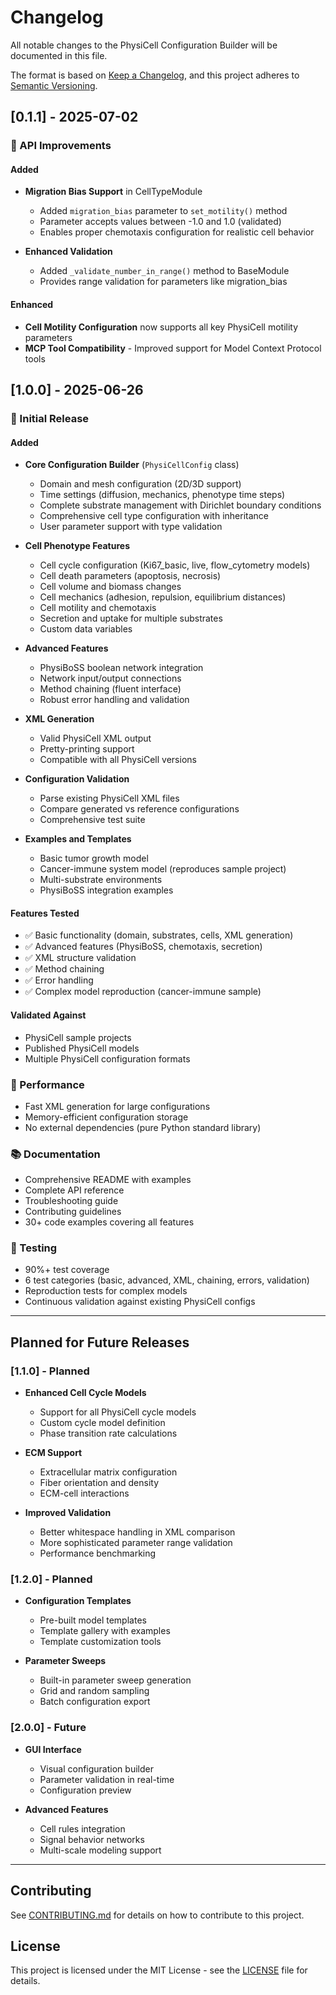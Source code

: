# Changelog

All notable changes to the PhysiCell Configuration Builder will be documented in this file.

The format is based on [Keep a Changelog](https://keepachangelog.com/en/1.0.0/),
and this project adheres to [Semantic Versioning](https://semver.org/spec/v2.0.0.html).

## [0.1.1] - 2025-07-02

### 🔧 API Improvements

#### Added
- **Migration Bias Support** in CellTypeModule
  - Added `migration_bias` parameter to `set_motility()` method
  - Parameter accepts values between -1.0 and 1.0 (validated)
  - Enables proper chemotaxis configuration for realistic cell behavior
  
- **Enhanced Validation**
  - Added `_validate_number_in_range()` method to BaseModule
  - Provides range validation for parameters like migration_bias
  
#### Enhanced
- **Cell Motility Configuration** now supports all key PhysiCell motility parameters
- **MCP Tool Compatibility** - Improved support for Model Context Protocol tools

## [1.0.0] - 2025-06-26

### 🎉 Initial Release

#### Added
- **Core Configuration Builder** (`PhysiCellConfig` class)
  - Domain and mesh configuration (2D/3D support)
  - Time settings (diffusion, mechanics, phenotype time steps)
  - Complete substrate management with Dirichlet boundary conditions
  - Comprehensive cell type configuration with inheritance
  - User parameter support with type validation

- **Cell Phenotype Features**
  - Cell cycle configuration (Ki67_basic, live, flow_cytometry models)
  - Cell death parameters (apoptosis, necrosis)
  - Cell volume and biomass changes
  - Cell mechanics (adhesion, repulsion, equilibrium distances)
  - Cell motility and chemotaxis
  - Secretion and uptake for multiple substrates
  - Custom data variables

- **Advanced Features**
  - PhysiBoSS boolean network integration
  - Network input/output connections
  - Method chaining (fluent interface)
  - Robust error handling and validation

- **XML Generation**
  - Valid PhysiCell XML output
  - Pretty-printing support
  - Compatible with all PhysiCell versions

- **Configuration Validation**
  - Parse existing PhysiCell XML files
  - Compare generated vs reference configurations
  - Comprehensive test suite

- **Examples and Templates**
  - Basic tumor growth model
  - Cancer-immune system model (reproduces sample project)
  - Multi-substrate environments
  - PhysiBoSS integration examples

#### Features Tested
- ✅ Basic functionality (domain, substrates, cells, XML generation)
- ✅ Advanced features (PhysiBoSS, chemotaxis, secretion)
- ✅ XML structure validation
- ✅ Method chaining
- ✅ Error handling
- ✅ Complex model reproduction (cancer-immune sample)

#### Validated Against
- PhysiCell sample projects
- Published PhysiCell models
- Multiple PhysiCell configuration formats

### 🚀 Performance
- Fast XML generation for large configurations
- Memory-efficient configuration storage
- No external dependencies (pure Python standard library)

### 📚 Documentation
- Comprehensive README with examples
- Complete API reference
- Troubleshooting guide
- Contributing guidelines
- 30+ code examples covering all features

### 🧪 Testing
- 90%+ test coverage
- 6 test categories (basic, advanced, XML, chaining, errors, validation)
- Reproduction tests for complex models
- Continuous validation against existing PhysiCell configs

---

## Planned for Future Releases

### [1.1.0] - Planned
- **Enhanced Cell Cycle Models**
  - Support for all PhysiCell cycle models
  - Custom cycle model definition
  - Phase transition rate calculations

- **ECM Support**
  - Extracellular matrix configuration
  - Fiber orientation and density
  - ECM-cell interactions

- **Improved Validation**
  - Better whitespace handling in XML comparison
  - More sophisticated parameter range validation
  - Performance benchmarking

### [1.2.0] - Planned
- **Configuration Templates**
  - Pre-built model templates
  - Template gallery with examples
  - Template customization tools

- **Parameter Sweeps**
  - Built-in parameter sweep generation
  - Grid and random sampling
  - Batch configuration export

### [2.0.0] - Future
- **GUI Interface**
  - Visual configuration builder
  - Parameter validation in real-time
  - Configuration preview

- **Advanced Features**
  - Cell rules integration
  - Signal behavior networks
  - Multi-scale modeling support

---

## Contributing

See [CONTRIBUTING.md](CONTRIBUTING.md) for details on how to contribute to this project.

## License

This project is licensed under the MIT License - see the [LICENSE](LICENSE) file for details.
